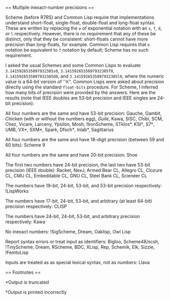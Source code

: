 == Multiple inexact-number precisions ==

Scheme (before R7RS) and Common Lisp require that implementations understand short-float, single-float, double-float and long-float syntax.  These are written by replacing the `e` of exponential notation with an `s`, `f`, `d`, or `l` respectively.  However, there is no requirement that any of these be distinct, only that they be consistent: short-floats cannot have more precision than long-floats, for example.  Common Lisp requires that `e` notation be equivalent to `f` notation by default; Scheme has no such requirement.

I asked the usual Schemes and some Common Lisps to evaluate `3.1415926535897932385s0`,  `3.1415926535897932385f0`, `3.1415926535897932385d0`, and `3.1415926535897932385l0`, where the numeric value is a 64-bit version of ''π''.  Common Lisps were asked about precision directly using the standard `float-bits` procedure.  For Scheme, I inferred how many bits of precision were provided by the answers.  Here are the results (note that IEEE doubles are 53-bit precision and IEEE singles are 24-bit precision):

All four numbers are the same and have 53-bit precision:  Gauche, Gambit, Chicken (with or without the numbers egg)*, Guile*, Kawa, SISC, Chibi, SCM, Chez, Vicare, Larceny, Ypsilon, Mosh, !IronScheme, STklos*, KSI†, S7†, UMB, VX*, SXM*, Spark, Dfsch†, Inlab*, Sagittarius

All four numbers are the same and have 18-digit precision (between 59 and 60 bits): Scheme 9

All four numbers are the same and have 20-bit precision: Shoe

The first two numbers have 24-bit precision, the last two have 53-bit precision (IEEE double):  Racket, NexJ, Armed Bear CL, Allegro CL, Clozure CL, CMU CL, Embeddable CL, GNU CL, Steel Bank CL, Scieneer CL

The numbers have 19-bit, 24-bit, 53-bit, and 53-bit precision respectively: !LispWorks

The numbers have 17-bit, 24-bit, 53-bit, and arbitrary (at least 64-bit) precision respectively: CLISP

The numbers have 24-bit, 24-bit, 53-bit, and arbitrary precision respectively: Kawa

No inexact numbers: !SigScheme, Dream, Oaklisp, Owl Lisp

Report syntax errors or treat input as identifiers:  Bigloo, Scheme48/scsh, !TinyScheme, Dream, RScheme, BDC, XLisp, Rep, Schemik, Elk, Sizzle, !FemtoLisp

Inputs are treated as as special lexical syntax, not as numbers: Llava

== Footnotes ==

*Output is truncated

†Output is printed incorrectly


